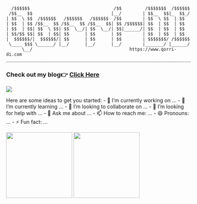 ```text
  /$$$$$$                                /$$         /$$$$$$$  /$$$$$$
 /$$__  $$                              |__/        | $$__  $$|_  $$_/
| $$  \ $$  /$$$$$$   /$$$$$$   /$$$$$$  /$$        | $$  \ $$  | $$  
| $$  | $$ /$$__  $$ /$$__  $$ /$$__  $$| $$ /$$$$$$| $$  | $$  | $$  
| $$  | $$| $$  \ $$| $$  \__/| $$  \__/| $$|______/| $$  | $$  | $$  
| $$/$$ $$| $$  | $$| $$      | $$      | $$        | $$  | $$  | $$  
|  $$$$$$/|  $$$$$$/| $$      | $$      | $$        | $$$$$$$/ /$$$$$$
 \____ $$$ \______/ |__/      |__/      |__/        |_______/ |______/
      \__/                                     https://www.qorri-di.com                       
_______________________________________________________________________
```
### Check out my blog:point_right: [Click Here](https://www.qorri-di.com/)
<p align="left">
  <img src="https://komarev.com/ghpvc/?username=qorri-di&label=Profile%20views&color=0e75b6&style=flat"/>
</p>
Here are some ideas to get you started:
- 🔭 I’m currently working on ...
- 🌱 I’m currently learning ...
- 👯 I’m looking to collaborate on ...
- 🤔 I’m looking for help with ...
- 💬 Ask me about ...
- 📫 How to reach me: ...
- 😄 Pronouns: ...
- ⚡ Fun fact: ...
<p align="left">
  <img height="180em" src="https://github-readme-stats-eight-theta.vercel.app/api?username=qorri-di&show_icons=true&theme=algolia&include_all_commits=true&count_private=true"/>
  <img height="180em" src="https://github-readme-stats-eight-theta.vercel.app/api/top-langs/?username=qorri-di&layout=compact&langs_count=8&theme=algolia"/>
</p>
